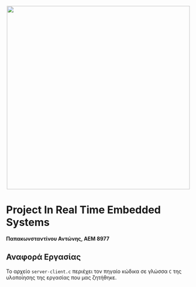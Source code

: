 <p align="center"><img src="https://www.pngkey.com/png/full/198-1983309_raspberry-pi-logo-raspberry-pi-official-starter-kit.png" width="500"/></p>

# Project In Real Time Embedded Systems

**Παπακωνσταντίνου Αντώνης, ΑΕΜ 8977**

## Αναφορά Εργασίας

Το αρχείο `server-client.c` περιέχει τον πηγαίο κώδικα σε γλώσσα `C` της υλοποίησης της εργασίας που μας ζητήθηκε.
